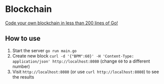 # Blockchain

[Code your own blockchain in less than 200 lines of Go!](https://medium.com/@mycoralhealth/code-your-own-blockchain-in-less-than-200-lines-of-go-e296282bcffc)

## How to use

1. Start the server `go run main.go`
2. Create new block `curl -d '{"BPM":60}' -H 'Content-Type: application/json' http://localhost:8080` (change `60` to a different number)
3. Visit `http://localhost:8080` (or use `curl http://localhost:8080`) to see the results